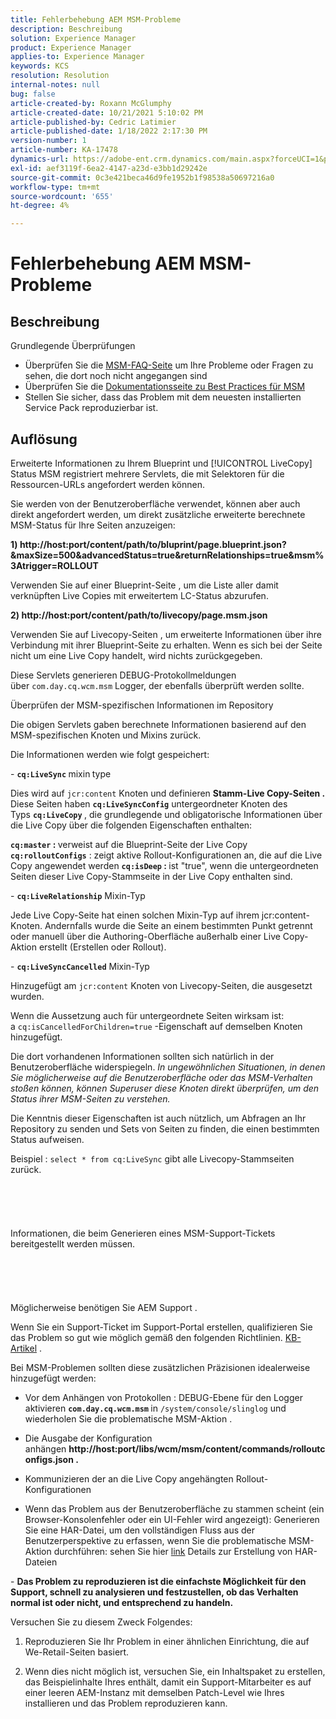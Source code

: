 ```yaml
---
title: Fehlerbehebung AEM MSM-Probleme
description: Beschreibung
solution: Experience Manager
product: Experience Manager
applies-to: Experience Manager
keywords: KCS
resolution: Resolution
internal-notes: null
bug: false
article-created-by: Roxann McGlumphy
article-created-date: 10/21/2021 5:10:02 PM
article-published-by: Cedric Latimier
article-published-date: 1/18/2022 2:17:30 PM
version-number: 1
article-number: KA-17478
dynamics-url: https://adobe-ent.crm.dynamics.com/main.aspx?forceUCI=1&pagetype=entityrecord&etn=knowledgearticle&id=99b28cb8-9132-ec11-b6e5-000d3a5ba97a
exl-id: aef3119f-6ea2-4147-a23d-e3bb1d29242e
source-git-commit: 0c3e421beca46d9fe1952b1f98538a50697216a0
workflow-type: tm+mt
source-wordcount: '655'
ht-degree: 4%

---
```


# Fehlerbehebung AEM MSM-Probleme

## Beschreibung

Grundlegende Überprüfungen
- Überprüfen Sie die [MSM-FAQ-Seite](https://helpx.adobe.com/experience-manager/kb/index/msm_faq.html) um Ihre Probleme oder Fragen zu sehen, die dort noch nicht angegangen sind
- Überprüfen Sie die [Dokumentationsseite zu Best Practices für MSM](https://experienceleague.adobe.com/docs/experience-manager-65/administering/introduction/msm-best-practices.html?lang=en)
- Stellen Sie sicher, dass das Problem mit dem neuesten installierten Service Pack reproduzierbar ist.



## Auflösung

Erweiterte Informationen zu Ihrem Blueprint und [!UICONTROL LiveCopy] Status MSM registriert mehrere Servlets, die mit Selektoren für die Ressourcen-URLs angefordert werden können.

Sie werden von der Benutzeroberfläche verwendet, können aber auch direkt angefordert werden, um direkt zusätzliche erweiterte berechnete MSM-Status für Ihre Seiten anzuzeigen:

<b>1) http://host:port/content/path/to/bluprint/page.blueprint.json?&amp;maxSize=500&amp;advancedStatus=true&amp;returnRelationships=true&amp;msm%3Atrigger=ROLLOUT</b>

Verwenden Sie auf einer Blueprint-Seite , um die Liste aller damit verknüpften Live Copies mit erweitertem LC-Status abzurufen.



<b>2) http://host:port/content/path/to/livecopy/page.msm.json</b>

Verwenden Sie auf Livecopy-Seiten , um erweiterte Informationen über ihre Verbindung mit ihrer Blueprint-Seite zu erhalten.
Wenn es sich bei der Seite nicht um eine Live Copy handelt, wird nichts zurückgegeben.



Diese Servlets generieren DEBUG-Protokollmeldungen über `com.day.cq.wcm.msm` Logger, der ebenfalls überprüft werden sollte.

Überprüfen der MSM-spezifischen Informationen im Repository

Die obigen Servlets gaben berechnete Informationen basierend auf den MSM-spezifischen Knoten und Mixins zurück.

Die Informationen werden wie folgt gespeichert:

- <b>`cq:LiveSync` </b>mixin<b> </b>type

Dies wird auf `jcr:content` Knoten und definieren <b>Stamm-Live Copy-Seiten .</b>
Diese Seiten haben <b>`cq:LiveSyncConfig`</b> untergeordneter Knoten des Typs <b>`cq:LiveCopy` </b>, die grundlegende und obligatorische Informationen über die Live Copy über die folgenden Eigenschaften enthalten:

<b>`cq:master` : </b>verweist auf die Blueprint-Seite der Live Copy
<b>`cq:rolloutConfigs`</b> : zeigt aktive Rollout-Konfigurationen an, die auf die Live Copy angewendet werden
<b>`cq:isDeep` : </b>ist &quot;true&quot;, wenn die untergeordneten Seiten dieser Live Copy-Stammseite in der Live Copy enthalten sind.



- <b>`cq:LiveRelationship`</b> Mixin-Typ

Jede Live Copy-Seite hat einen solchen Mixin-Typ auf ihrem jcr:content-Knoten.
Andernfalls wurde die Seite an einem bestimmten Punkt getrennt oder manuell über die Authoring-Oberfläche außerhalb einer Live Copy-Aktion erstellt (Erstellen oder Rollout).



- <b>`cq:LiveSyncCancelled`</b> Mixin-Typ

Hinzugefügt am `jcr:content` Knoten von Livecopy-Seiten, die ausgesetzt wurden.

Wenn die Aussetzung auch für untergeordnete Seiten wirksam ist: a `cq:isCancelledForChildren=true` -Eigenschaft auf demselben Knoten hinzugefügt.



Die dort vorhandenen Informationen sollten sich natürlich in der Benutzeroberfläche widerspiegeln. *In ungewöhnlichen Situationen, in denen Sie möglicherweise auf die Benutzeroberfläche oder das MSM-Verhalten stoßen können, können Superuser diese Knoten direkt überprüfen, um den Status ihrer MSM-Seiten zu verstehen.*

Die Kenntnis dieser Eigenschaften ist auch nützlich, um Abfragen an Ihr Repository zu senden und Sets von Seiten zu finden, die einen bestimmten Status aufweisen.

Beispiel : `select * from cq:LiveSync` gibt alle Livecopy-Stammseiten zurück.
<br><br><br><br> <br><br>Informationen, die beim Generieren eines MSM-Support-Tickets bereitgestellt werden müssen.<br><br><br><br> <br><br>
Möglicherweise benötigen Sie AEM Support .

Wenn Sie ein Support-Ticket im Support-Portal erstellen, qualifizieren Sie das Problem so gut wie möglich gemäß den folgenden Richtlinien. [KB-Artikel](https://helpx.adobe.com/cq/kb/how-to-fully-qualify-a-ticket.html) .

Bei MSM-Problemen sollten diese zusätzlichen Präzisionen idealerweise hinzugefügt werden:

- Vor dem Anhängen von Protokollen : DEBUG-Ebene für den Logger aktivieren <b>`com.day.cq.wcm.msm` </b>in `/system/console/slinglog` und wiederholen Sie die problematische MSM-Aktion .

- Die Ausgabe der Konfiguration anhängen <b>http://host:port/libs/wcm/msm/content/commands/rolloutconfigs.json .</b>

- Kommunizieren der an die Live Copy angehängten Rollout-Konfigurationen

- Wenn das Problem aus der Benutzeroberfläche zu stammen scheint (ein Browser-Konsolenfehler oder ein UI-Fehler wird angezeigt): Generieren Sie eine HAR-Datei, um den vollständigen Fluss aus der Benutzerperspektive zu erfassen, wenn Sie die problematische MSM-Aktion durchführen: sehen Sie hier [link](https://help.tenderapp.com/kb/troubleshooting-your-tender-site/generating-an-har-file) Details zur Erstellung von HAR-Dateien

- <b>Das Problem zu reproduzieren ist die einfachste Möglichkeit für den Support, schnell zu analysieren und festzustellen, ob das Verhalten normal ist oder nicht, und entsprechend zu handeln.</b>

Versuchen Sie zu diesem Zweck Folgendes:

1) Reproduzieren Sie Ihr Problem in einer ähnlichen Einrichtung, die auf We-Retail-Seiten basiert.

2) Wenn dies nicht möglich ist, versuchen Sie, ein Inhaltspaket zu erstellen, das Beispielinhalte Ihres enthält, damit ein Support-Mitarbeiter es auf einer leeren AEM-Instanz mit demselben Patch-Level wie Ihres installieren und das Problem reproduzieren kann.
